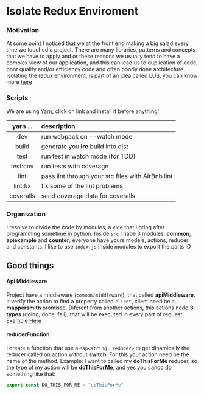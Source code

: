 # Isolate Redux Enviroment

### Motivation
At some point I noticed that we at the front end making a big salad every time we touched a project. There are many libraries, patterns and concepts that we have to apply and or these reasons we usually tend to have a complex view of our application, and this can lead us to duplication of code, poor quality and/or efficiency code and often poorly done architecture. Isolating the redux environment, is part of an idea called LUS, you can know more [here](https://github.com/iclinic/morphine)

### Scripts
We are using [Yarn](https://yarnpkg.com/), click on link and install it before anything!  

| yarn ...  | description  |
|    :-:    |     :--      |
| dev       |  run webpack on --watch mode |
| build     |  generate you **ire** build into dist   |
| test      |  run test in watch mode (for TDD)   |
| test:cov  |  run tests with coverage |
| lint      |  pass lint through your src files with AirBnb lint |
| lint:fix      |  fix some of the lint problems |
| coveralls  | send coverage data for coveralls  |

### Organization
I resolve to divide the code by modules, a vice that I bring after programming sometime in python. Inside `src` I habe 3 modules: **common**, **apiexample** and **counter**, everyone have yours models, actions, reducer and constants. I like to use `index.js` inside modules to export the parts :D

## Good things

#### Api Middleware
Project have a middleware (`common/middleware`), that called **apiMiddleware**. It verify the action to find a property called `client`, client need be a **mappersmith** promisse. Diferent from another actions, this actions nedd **3 types** (doing, done, fail), that will be executed in every part of request. [Example Here]()

#### reducerFunction
I create a function that use a `Map<string, reducer>` to get dinamically the reducer called on action without **switch**. For this your action need be the name of the method. Example: I want to called my **doThisForMe** reducer, so the type of my action will be **doThisForMe**, and yes you cando do something like that:   
```javascript
export const DO_THIS_FOR_ME = "doThisForMe"
``````
